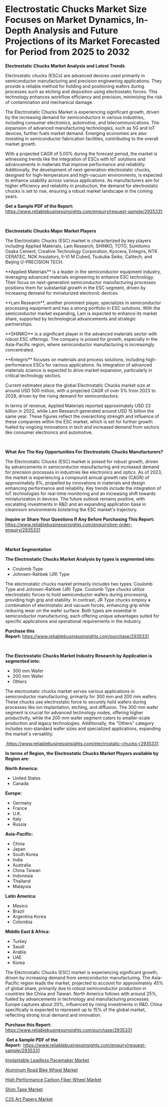 <p><h1>Electrostatic Chucks Market Size Focuses on Market Dynamics, In-Depth Analysis and Future Projections of its Market Forecasted for Period from 2025 to 2032</h1></p><p><strong>Electrostatic Chucks Market Analysis and Latest Trends</strong></p>
<p><p>Electrostatic chucks (ESCs) are advanced devices used primarily in semiconductor manufacturing and precision engineering applications. They provide a reliable method for holding and positioning wafers during processes such as etching and deposition using electrostatic forces. This technology enhances workflow efficiency and precision, minimizing the risk of contamination and mechanical damage.</p><p>The Electrostatic Chucks Market is experiencing significant growth, driven by the increasing demand for semiconductors in various industries, including consumer electronics, automotive, and telecommunications. The expansion of advanced manufacturing technologies, such as 5G and IoT devices, further fuels market demand. Emerging economies are also investing in semiconductor fabrication facilities, contributing to the overall market growth.</p><p>With a projected CAGR of 5.00% during the forecast period, the market is witnessing trends like the integration of ESCs with IoT solutions and advancements in materials that improve performance and reliability. Additionally, the development of next-generation electrostatic chucks, designed for high-temperature and high-vacuum environments, is expected to enhance usability across various applications. As manufacturers aim for higher efficiency and reliability in production, the demand for electrostatic chucks is set to rise, ensuring a robust market landscape in the coming years.</p></p>
<p><strong>Get a Sample PDF of the Report:&nbsp;</strong> <a href="https://www.reliablebusinessinsights.com/enquiry/request-sample/2935331?utm_campaign=57&utm_medium=2&utm_source=Github&utm_content=ia&utm_term=14032025&utm_id=electrostatic-chucks">https://www.reliablebusinessinsights.com/enquiry/request-sample/2935331</a></p>
<p>&nbsp;</p>
<p><strong>Electrostatic Chucks Major Market Players</strong></p>
<p><p>The Electrostatic Chucks (ESC) market is characterized by key players including Applied Materials, Lam Research, SHINKO, TOTO, Sumitomo Osaka Cement, Creative Technology Corporation, Kyocera, Entegris, NTK CERATEC, NGK Insulators, II-VI M Cubed, Tsukuba Seiko, Calitech, and Beijing U-PRECISION TECH.</p><p>**Applied Materials** is a leader in the semiconductor equipment industry, leveraging advanced materials engineering to enhance ESC technology. Their focus on next-generation semiconductor manufacturing processes positions them for substantial growth in the ESC segment, driven by increasing demand for miniaturized electronic devices.</p><p>**Lam Research**, another prominent player, specializes in semiconductor processing equipment and has a strong portfolio in ESC solutions. With the semiconductor market expanding, Lam is expected to enhance its market share, supported by technological advancements and strategic partnerships.</p><p>**SHINKO** is a significant player in the advanced materials sector with robust ESC offerings. The company is poised for growth, especially in the Asia-Pacific region, where semiconductor manufacturing is increasingly concentrated.</p><p>**Entegris** focuses on materials and process solutions, including high-performance ESCs for various applications. Its integration of advanced materials science is expected to drive market expansion, particularly in critical technology sectors.</p><p>Current estimates place the global Electrostatic Chucks market size at around USD 500 million, with a projected CAGR of over 5% from 2023 to 2028, driven by the rising demand for semiconductors.</p><p>In terms of revenue, Applied Materials reported approximately USD 23 billion in 2022, while Lam Research generated around USD 15 billion the same year. These figures reflect the overarching strength and influence of these companies within the ESC market, which is set for further growth fueled by ongoing innovations in tech and increased demand from sectors like consumer electronics and automotive.</p></p>
<p>&nbsp;</p>
<p><strong>What Are The Key Opportunities For Electrostatic Chucks Manufacturers?</strong></p>
<p><p>The Electrostatic Chucks (ESC) market is poised for robust growth, driven by advancements in semiconductor manufacturing and increased demand for precision processes in industries like electronics and optics. As of 2023, the market is experiencing a compound annual growth rate (CAGR) of approximately 8%, propelled by innovations in materials and design enhancing performance and reliability. Key trends include the integration of IoT technologies for real-time monitoring and an increasing shift towards miniaturization in devices. The future outlook remains positive, with escalating investments in R&D and an expanding application base in cleanroom environments bolstering the ESC market's trajectory.</p></p>
<p><strong>Inquire or Share Your Questions If Any Before Purchasing This Report:</strong> <a href="https://www.reliablebusinessinsights.com/enquiry/pre-order-enquiry/2935331?utm_campaign=57&utm_medium=2&utm_source=Github&utm_content=ia&utm_term=14032025&utm_id=electrostatic-chucks">https://www.reliablebusinessinsights.com/enquiry/pre-order-enquiry/2935331</a></p>
<p>&nbsp;</p>
<p><strong>Market Segmentation</strong></p>
<p><strong>The Electrostatic Chucks Market Analysis by types is segmented into:</strong></p>
<p><ul><li>Coulomb Type</li><li>Johnsen-Rahbek (JR) Type</li></ul></p>
<p><p>The electrostatic chucks market primarily includes two types: Coulomb Type and Johnsen-Rahbek (JR) Type. Coulomb Type chucks utilize electrostatic forces to hold semiconductor wafers during processing, providing high grip and stability. In contrast, JR Type chucks employ a combination of electrostatic and vacuum forces, enhancing grip while reducing wear on the wafer surface. Both types are essential in semiconductor manufacturing, each offering unique advantages suited for specific applications and operational requirements in the industry.</p></p>
<p><strong>Purchase this Report:&nbsp;</strong><a href="https://www.reliablebusinessinsights.com/purchase/2935331?utm_campaign=57&utm_medium=2&utm_source=Github&utm_content=ia&utm_term=14032025&utm_id=electrostatic-chucks">https://www.reliablebusinessinsights.com/purchase/2935331</a></p>
<p>&nbsp;</p>
<p><strong>The Electrostatic Chucks Market Industry Research by Application is segmented into:</strong></p>
<p><ul><li>300 mm Wafer</li><li>200 mm Wafer</li><li>Others</li></ul></p>
<p><p>The electrostatic chucks market serves various applications in semiconductor manufacturing, primarily for 300 mm and 200 mm wafers. These chucks use electrostatic force to securely hold wafers during processes like ion implantation, etching, and diffusion. The 300 mm wafer segment is crucial for advanced technology nodes, offering higher productivity, while the 200 mm wafer segment caters to smaller-scale production and legacy technologies. Additionally, the "Others" category includes non-standard wafer sizes and specialized applications, expanding the market's versatility.</p></p>
<p><a href="https://www.reliablebusinessinsights.com/electrostatic-chucks-r2935331?utm_campaign=57&utm_medium=2&utm_source=Github&utm_content=ia&utm_term=14032025&utm_id=electrostatic-chucks">&nbsp;https://www.reliablebusinessinsights.com/electrostatic-chucks-r2935331</a></p>
<p><strong>In terms of Region, the Electrostatic Chucks Market Players available by Region are:</strong></p>
<p>
    <p> <strong> North America: </strong>
        <ul>
            <li>United States</li>
            <li>Canada</li>
        </ul>
        </p> 
    <p> <strong> Europe: </strong>
        <ul>
            <li>Germany</li>
            <li>France</li>
            <li>U.K.</li>
            <li>Italy</li>
            <li>Russia</li>
        </ul>
        </p> 
    <p> <strong> Asia-Pacific: </strong>
        <ul>
            <li>China</li>
            <li>Japan</li>
            <li>South Korea</li>
            <li>India</li>
            <li>Australia</li>
            <li>China Taiwan</li>
            <li>Indonesia</li>
            <li>Thailand</li>
            <li>Malaysia</li>
        </ul>
        </p> 
    <p> <strong> Latin America: </strong>
        <ul>
            <li>Mexico</li>
            <li>Brazil</li>
            <li>Argentina Korea</li>
            <li>Colombia</li>
        </ul>
        </p> 
    <p> <strong> Middle East & Africa: </strong>
        <ul>
            <li>Turkey</li>
            <li>Saudi</li>
            <li>Arabia</li>
            <li>UAE</li>
            <li>Korea</li>
        </ul>
    </p>
    </p>
<p><p>The Electrostatic Chucks (ESC) market is experiencing significant growth, driven by increasing demand from semiconductor manufacturing. The Asia-Pacific region leads the market, projected to account for approximately 45% of global share, primarily due to robust semiconductor production in countries like China and Taiwan. North America follows with around 25%, fueled by advancements in technology and manufacturing processes. Europe captures about 20%, influenced by rising investments in R&D. China specifically is expected to represent up to 15% of the global market, reflecting strong local demand and innovation.</p></p>
<p><strong>Purchase this Report: </strong><a href="https://www.reliablebusinessinsights.com/purchase/2935331?utm_campaign=57&utm_medium=2&utm_source=Github&utm_content=ia&utm_term=14032025&utm_id=electrostatic-chucks">https://www.reliablebusinessinsights.com/purchase/2935331</a></p>
<p>&nbsp;<strong>Get a Sample PDF of the Report:&nbsp;&nbsp;</strong><a href="https://www.reliablebusinessinsights.com/enquiry/request-sample/2935331?utm_campaign=57&utm_medium=2&utm_source=Github&utm_content=ia&utm_term=14032025&utm_id=electrostatic-chucks">https://www.reliablebusinessinsights.com/enquiry/request-sample/2935331</a></p>
<p><strong></strong></p>
<p><p><a href="https://github.com/direepittr/Market-Research-Report-List-1/blob/main/implantable-leadless-pacemaker-market.md?utm_campaign=57&utm_medium=2&utm_source=Github&utm_content=ia&utm_term=14032025&utm_id=electrostatic-chucks">Implantable Leadless Pacemaker Market</a></p><p><a href="https://github.com/houltngake/Market-Research-Report-List-1/blob/main/aluminum-road-bike-wheel-market.md?utm_campaign=57&utm_medium=2&utm_source=Github&utm_content=ia&utm_term=14032025&utm_id=electrostatic-chucks">Aluminum Road Bike Wheel Market</a></p><p><a href="https://github.com/quiraytaibat/Market-Research-Report-List-1/blob/main/high-performance-carbon-fiber-wheel-market.md?utm_campaign=57&utm_medium=2&utm_source=Github&utm_content=ia&utm_term=14032025&utm_id=electrostatic-chucks">High Performance Carbon Fiber Wheel Market</a></p><p><a href="https://github.com/pllahoithana9/Market-Research-Report-List-1/blob/main/shim-tape-market.md?utm_campaign=57&utm_medium=2&utm_source=Github&utm_content=ia&utm_term=14032025&utm_id=electrostatic-chucks">Shim Tape Market</a></p><p><a href="https://github.com/zeyddaddo4/Market-Research-Report-List-1/blob/main/c2s-art-papers-market.md?utm_campaign=57&utm_medium=2&utm_source=Github&utm_content=ia&utm_term=14032025&utm_id=electrostatic-chucks">C2S Art Papers Market</a></p></p>